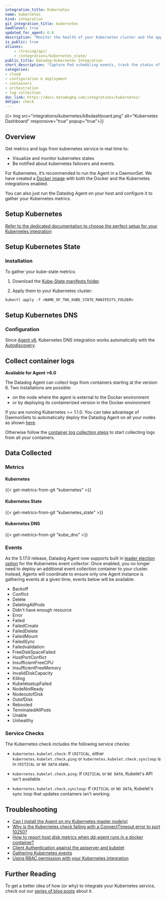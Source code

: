 ```yaml
---
integration_title: Kubernetes
name: kubernetes
kind: integration
git_integration_title: kubernetes
newhlevel: true
updated_for_agent: 6.0
description: "Monitor the health of your Kubernetes cluster and the applications running on it. Capture Pod scheduling events, track the status of your Kubelets, and more."
is_public: true
aliases:
    - /tracing/api/
    - /integrations/kubernetes_state/
public_title: Datadog-Kubernetes Integration
short_description: "Capture Pod scheduling events, track the status of your Kublets, and more"
categories:
- cloud
- configuration & deployment
- containers
- orchestration
- log collection
doc_link: https://docs.datadoghq.com/integrations/kubernetes/
ddtype: check
---
```


{{< img src="integrations/kubernetes/k8sdashboard.png" alt="Kubernetes Dashboard" responsive="true" popup="true">}}

## Overview

Get metrics and logs from kubernetes service in real time to:

* Visualize and monitor kubernetes states
* Be notified about kubernetes failovers and events.

For Kubernetes, it’s recommended to run the Agent in a DaemonSet. We have created a [Docker image][1] with both the Docker and the Kubernetes integrations enabled.

You can also just run the Datadog Agent on your host and configure it to gather your Kubernetes metrics.

## Setup Kubernetes

[Refer to the dedicated documentation to choose the perfect setup for your Kubernetes integration][2]

## Setup Kubernetes State
### Installation

To gather your kube-state metrics:

1. Download the [Kube-State manifests folder][3].

2. Apply them to your Kubernetes cluster:
  ```
  kubectl apply -f <NAME_OF_THE_KUBE_STATE_MANIFESTS_FOLDER>
  ```

## Setup Kubernetes DNS
### Configuration

Since [Agent v6][4], Kubernetes DNS integration works automatically with the [Autodiscovery][5].

## Collect container logs

**Available for Agent >6.0**

The Datadog Agent can collect logs from containers starting at the version 6. Two installations are possible:

- on the node where the agent is external to the Docker environment
- or by deploying its containerized version in the Docker environment

If you are running Kubernetes >= 1.1.0. You can take advantage of DaemonSets to automatically deploy the Datadog Agent on all your nodes as shown [here][14].

Otherwise follow the [container log collection steps][15] to start collecting logs from all your containers.

## Data Collected
### Metrics
#### Kubernetes
{{< get-metrics-from-git "kubernetes" >}}

#### Kubernetes State
{{< get-metrics-from-git "kubernetes_state" >}}

#### Kubernetes DNS
{{< get-metrics-from-git "kube_dns" >}}

### Events

As the 5.17.0 release, Datadog Agent now supports built in [leader election option][6] for the Kubernetes event collector. Once enabled, you no longer need to deploy an additional event collection container to your cluster. Instead, Agents will coordinate to ensure only one Agent instance is gathering events at a given time, events below will be available:

* Backoff
* Conflict
* Delete
* DeletingAllPods
* Didn't have enough resource
* Error
* Failed
* FailedCreate
* FailedDelete
* FailedMount
* FailedSync
* Failedvalidation
* FreeDiskSpaceFailed
* HostPortConflict
* InsufficientFreeCPU
* InsufficientFreeMemory
* InvalidDiskCapacity
* Killing
* KubeletsetupFailed
* NodeNotReady
* NodeoutofDisk
* OutofDisk
* Rebooted
* TerminatedAllPods
* Unable
* Unhealthy

### Service Checks

The Kubernetes check includes the following service checks:

* `kubernetes.kubelet.check`:
  If `CRITICAL`, either `kubernetes.kubelet.check.ping` or `kubernetes.kubelet.check.syncloop` is in `CRITICAL` or `NO DATA` state.

* `kubernetes.kubelet.check.ping`:
  If `CRITICAL` or `NO DATA`, Kubelet's API isn't available

* `kubernetes.kubelet.check.syncloop`:
  If `CRITICAL` or `NO DATA`, Kubelet's sync loop that updates containers isn't working.

## Troubleshooting

* [Can I install the Agent on my Kubernetes master node(s)][7]
* [Why is the Kubernetes check failing with a ConnectTimeout error to port 10250?][8]
* [How to report host disk metrics when dd-agent runs in a docker container?][9]
* [Client Authentication against the apiserver and kubelet][10]
* [Gathering Kubernetes events][11]
* [Using RBAC permission with your Kubernetes integration][12]

## Further Reading
To get a better idea of how (or why) to integrate your Kubernetes service, check out our [series of blog posts][13] about it.

[1]: https://hub.docker.com/r/datadog/agent/
[2]: /agent/basic_agent_usage/kubernetes
[3]: https://github.com/kubernetes/kube-state-metrics/tree/master/kubernetes
[4]: /agent/
[5]: /agent/autodiscovery
[6]: /agent/basic_agent_usage/kubernetes/#event_collection
[7]: /integrations/faq/can-i-install-the-agent-on-my-kubernetes-master-node-s
[8]: /integrations/faq/why-is-the-kubernetes-check-failing-with-a-connecttimeout-error-to-port-10250
[9]: /agent/faq/getting-further-with-docker
[10]: /integrations/faq/client-authentication-against-the-apiserver-and-kubelet
[11]: /integrations/faq/gathering-kubernetes-events
[12]: /integrations/faq/using-rbac-permission-with-your-kubernetes-integration
[13]: https://www.datadoghq.com/blog/monitoring-kubernetes-era/
[14]: https://app.datadoghq.com/account/settings#agent/kubernetes
[15]: https://docs.datadoghq.com/logs/log_collection/docker/#setup
